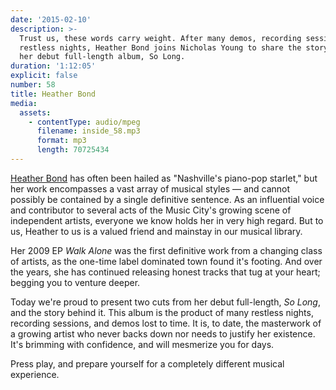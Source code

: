 ```yaml
---
date: '2015-02-10'
description: >-
  Trust us, these words carry weight. After many demos, recording sessions, and
  restless nights, Heather Bond joins Nicholas Young to share the story behind
  her debut full-length album, So Long.
duration: '1:12:05'
explicit: false
number: 58
title: Heather Bond
media:
  assets:
    - contentType: audio/mpeg
      filename: inside_58.mp3
      format: mp3
      length: 70725434
---
```

[Heather Bond](http://heatherbondmusic.com) has often been hailed as "Nashville's piano-pop starlet," but her work encompasses a vast array of musical styles &mdash; and cannot possibly be contained by a single definitive sentence. As an influential voice and contributor to several acts of the Music City's growing scene of independent artists, everyone we know holds her in very high regard. But to us, Heather to us is a valued friend and mainstay in our musical library.

Her 2009 EP *Walk Alone* was the first definitive work from a changing class of artists, as the one-time label dominated town found it's footing. And over the years, she has continued releasing honest tracks that tug at your heart; begging you to venture deeper.

Today we're proud to present two cuts from her debut full-length, *So Long*, and the story behind it. This album is the product of many restless nights, recording sessions, and demos lost to time. It is, to date, the masterwork of a growing artist who never backs down nor needs to justify her existence. It's brimming with confidence, and will mesmerize you for days.

Press play, and prepare yourself for a completely different musical experience.
